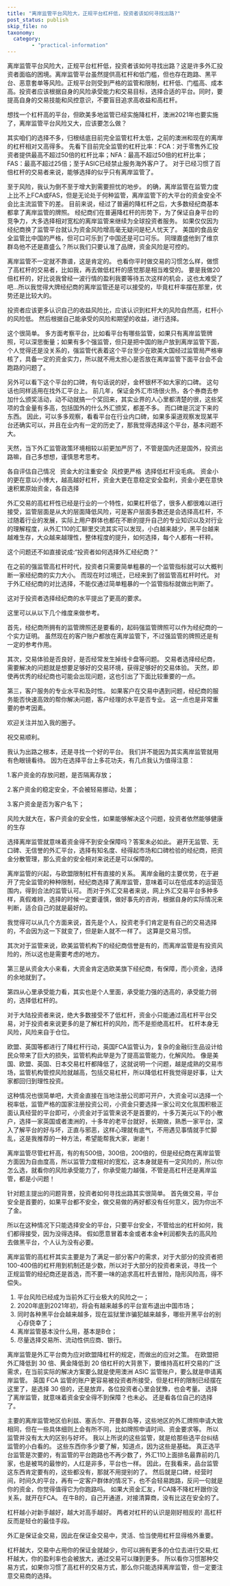 ```yaml
---
title: "离岸监管平台风险大，正规平台杠杆低，投资者该如何寻找出路?"
post_status: publish
skip_file: no
taxonomy:
  category:
        - "practical-information"
---
```


离岸监管平台风险大，正规平台杠杆低，投资者该如何寻找出路？这是许多外汇投资者面临的困境。离岸监管平台虽然提供高杠杆和低门槛，但也存在跑路、黑平台、恶意套单等风险。正规平台则受到严格的监管和限制，杠杆低、门槛高、成本高。投资者应该根据自身的风险承受能力和交易目标，选择合适的平台。同时，要提高自身的交易技能和风控意识，不要盲目追求高收益和高杠杆。

想找一个杠杆高的平台，但欧美多地监管已经实施降杠杆，澳洲2021年也要实施了，离岸监管平台风险又大，应该要怎么做？

其实咱们的选择不多，归根结底目前完全监管杠杆太低，之前的澳洲和现在的离岸的杠杆相对又高得多。 先看下目前完全监管的杠杆比率：FCA：对于零售外汇投资者提供最高不超过50倍的杠杆比率；NFA：最高不超过50倍的杠杆比率；FAS：最高不超过25倍；至于ASIC已经禁止服务海外客户了。 对于已经习惯了百倍杠杆的交易者来说，能够选择的似乎只有离岸监管了。

至于风险，我认为倒不至于增大到需要担忧的地步。 的确，离岸监管在监管力度上比不上FCA或FAS，但是无论处于何种监管，离岸监管下的大平台的资金安全不会比主流监管下的差。 目前来说，经过了普遍的降杠杆之后，大多数经纪商基本都拿了离岸监管的牌照。 经纪商们在普遍降杠杆的形势下，为了保证自身平台的竞争力，大多选择相对宽松的离岸监管来继续为全球投资者服务。 如果仅仅因为经纪商换了监管平台就认为资金风险增高毫无疑问是杞人忧天了。 美国的食品安全监管比中国的严格，但可口可乐到了中国还是可口可乐。 同理嘉盛他到了维京群岛他不还是嘉盛么？所以我们只要认准了品牌，资金风险是可控的。

离岸监管不一定就不靠谱，这是肯定的。 也看你平时做交易的习惯怎么样，做惯了高杠杆的交易者，比如我，再去做低杠杆的感觉那是相当难受的。 要是我做20倍杠杆的，好比说我曾经一波行情的盈利我要等待五次这样的机会，这也太难受了吧...所以我觉得大牌经纪商的离岸监管还是可以接受的，毕竟杠杆率摆在那里，优势还是比较大的。

投资者应该更多认识自己的收益风险比，应该认识到杠杆大的风险自然高，杠杆小的风险低。 然后根据自己能承受的风险和期望的收益，进行选择。

这个很简单。 多方面考察平台，比如看平台有哪些监管，如果只有离岸监管牌照，可以深思衡量；如果有多个强监管，但只是把中国的账户放到离岸监管下面，个人觉得还是没关系的，强监管代表着这个平台至少在欧美大国经过监管局严格审核了，具备一定的资金实力，所以就不用太担心是否放在离岸监管下面平台会不会跑路的问题了。

另外可以看下这个平台的口碑，有句话说的好，金杯银杯不如大家的口碑。 这句话也同样适用在找外汇平台上。 前几年，保证金外汇市场很火热，各个券商去参加什么颁奖活动，动不动就搞一个奖回来，其实业界的人心里都清楚的很，这些奖项的含金量有多高，包括国外的什么外汇颁奖，都差不多。 而口碑是沉淀下来的东西。 因此，可以多多观察，看看平台在行业内口碑，如果多渠道观察发现某平台还确实可以，并且在业内有一定的历史了，那我觉得选择这个平台，基本问题不大。

天然，当下外汇监管政策环境相较以前更加严厉了，不管是国内还是国外，投资出路嘛，自己多想想，谨慎思考思考。

各自评估自己情况   资金大的注重安全  风控更严格  选择低杠杆没毛病。 资金小的更在意以小博大，越高越好杠杆，资金大更在意稳定安全盈利，资金小更在意快速积累原始资金，各自选择

外汇交易的高杠杆性已经是行业的一个特性，如果杠杆低了，很多人都很难以进行接受，监管层面是从大的层面降低风险，可是客户层面多数还是会选择高杠杆，不过随着行业的发展，实际上用户群体也都在不断的提升自己的专业知识以及对行业的理解程度，从外汇110的汇聊里交流其实可以发现，小白越来越少，黑平台越来越难生存，大众越来越理性，整体程度的提升，如何选择，每个人都有一杆秤。

这个问题还不如直接说成:“投资者如何选择外汇经纪商？”

在之前的强监管高杠杆时代，投资者只需要简单粗暴的一个监管指标就可以大概判断一家经纪商的实力大小。 而现在时过境迁，已经来到了弱监管高杠杆时代。 对于外汇经纪商的对比选择，不能仅通过简单粗暴的一个监管指标就做出判断了。

这对于投资者选择经纪商的水平提出了更高的要求。

这里可以从以下几个维度来做参考。

首先，经纪商所拥有的监管牌照还是要看的，起码强监管牌照可以作为经纪商的一个实力证明。 虽然现在的客户账户都放在离岸监管下，不过强监管的牌照还是有一定的参考作用。

其次，交易体验是否良好，是否经常发生掉线卡盘等问题。 交易者选择经纪商，需要解决的问题就是想要足够好的交易环境，获得足够好的交易体验。 天然，即使再优秀的经纪商也可能会出现问题，这也引出了下面比较重要的一点。

第三，客户服务的专业水平和及时性。 如果客户在交易中遇到问题，经纪商的服务能否快速高效的帮你解决问题，客户经理的水平是否专业。 这一点也是非常重要的参考因素。

欢迎关注并加入我的圈子。

祝交易顺利。

我认为出路之根本，还是寻找一个好的平台。 我们并不能因为其实离岸监管就用有色眼镜看待。 因为在选择平台上多花功夫，有几点我认为值得注意：

1.客户资金的存放问题，是否隔离存放；

2.客户资金的稳定安全，不会被轻易挪动，处置；

3.客户资金是否为客户名下；

风险大就大在，客户资金的安全性，如果能够解决这个问题，投资者依然能够健康的生存

选择离岸监管就意味着资金得不到安全保障吗？答案未必如此。 避开无监管、无口碑、无信誉的外汇平台，选择有知名度、经得起市场和口碑检验的经纪商，把资金分散管理，那么资金的安全相对来说还是可以保障的。

离岸监管的兴起，与欧盟限制杠杆有直接的关系。 离岸金融的主要优势，在于避开了完全监管的种种限制，经纪商选择了离岸监管，意味着可以在低成本的运营范围内，得到合法的监管认可。 而对于外汇交易者来说，网上外汇交易平台多种多样，真假难辨，选择的时候一定要谨慎，做好事先的咨询，根据自身的实际情况来判断，适合自己的就是最好的。

我觉得可以从几个方面来说，首先是个人，投资老手们肯定是有自己的交易选择的，不会因为这一下就变了，但是新人就不一样了。 这算是交易习惯。

其次对于监管来说，欧美监管机构下的经纪商信誉是有的，而离岸监管是有投资风险的，所以这也是需要考虑的地方。

第三是从资金大小来看，大资金肯定选欧美旗下经纪商，有保障，而小资金，选择的余地就到了。

第四从心里承受能力看，其实也是个人里面，承受能力强的选高的，承受能力弱的，选择低杠杆的。

对于大陆投资者来说，绝大多数接受不了低杠杆，资金小只能通过高杠杆平台交易，对于投资者来说更多的是了解杠杆的风险，而不是拒绝高杠杆。 杠杆本身无风险，风险来自于仓位。

欧盟、英国等都进行了降杠杆行动，英国FCA监管认为，复杂的金融衍生品设计给民众带来了巨大的损失，监管机构此举是为了提高监管能力，化解风险。 像是美国、欧盟、英国、日本交易杠杆都降低了，这就说明一个问题，越是成熟的交易市场，监管机构管控风险就越高，包括交易杠杆，所以降低杠杆我觉得是好事，让大家都回归到理性投资。

这种情况也很简单吧，大资金直接在当地注册公司即可开户，大资金可以选择一个税率低，监管严格的国家注册投资公司，小资金只要选择一家公司文化氛围积极正面认真经营的平台即可，小资金对于监管来说不是首要的，十多万美元以下的小散户，选择一家英国或者澳洲的，十多年的老平台就好，长期做，熟悉一家平台，深入了解平台的好与坏，正直与邪恶，这样心理就有底气，不用遇见事情就手忙脚乱，这是我推荐的一种方法，希望能帮我大家，谢谢！

离岸监管尽管杠杆高，有的有500倍，300倍，200倍的，但是经纪商在离岸监管方面因为自由度高，所以监管力度相对的宽松，这本身就是有一定风险的，所以你怎么选，就看你的风险承受能力了，你承受能力越强，不管是高杠杆还是离岸监管，都是小问题！

针对题主提出的问题背景，投资者如何寻找出路其实很简单。 首先做交易，平台安全是首要的，如果平台都不安全，做交易做的再好都没有任何意义，因为你出不了金。

所以在这种情况下只能选择安全的平台，只要平台安全，不管给出的杠杆如何，我们都得接受，因为没得选择。 假如愿意冒着本金或者本金➕利润都失去的高风险去做黑平台，个人认为没有必要。

离岸监管的高杠杆其实主要是为了满足一部分客户的需求，对于大部分的投资者把100-400倍的杠杆用到机制还是少数，所以对于大部分的投资者来说，寻找一个正规监管的经纪商还是首选，而不要一味的追求高杠杆去冒险，隐形风险高，得不偿失。

1. 平台风险已经成为当前外汇行业极大的风险之一；
2. 2020年底到2021年初，将会有越来越多的平台宣布退出中国市场；
3. 同时各种黑平台会越来越多，现在监狱里诈骗犯越来越多，哪些开黑平台的别心存侥幸了；
4. 离岸监管基本没什么用，基本是B仓；
5. 尽量选择交易所、流动性供应商、银行。

离岸监管是外汇平台商为应对欧盟降杠杆的规定，而做出的应对之策。 在欧盟把外汇降低到 30 倍、黄金降低到 20 倍杠杆的大背景下，要维持高杠杆交易的广泛需求，在当前实际的解决方案要么就是使用澳洲 ASIC 监管账户，要么就是申请离岸监管。 英国 FCA 监管的账户更容易被投资者所接受，但是杠杆的限制已经摆在这里了，是选择 30 倍的，还是放弃，各位投资者心里会犹豫，也会考量。 选择了离岸监管，就意味着资金安全得不到保障？也未必。 还是看各位自己的选择了。

主要的离岸监管地区伯利兹、塞舌尔、开曼群岛等，这些地区的外汇牌照申请大致相同，但在一些具体细则上会有所不同，比如牌照申请时间、资金要求等。 所以监管并没有太大的区别与好坏。 我以上所说的这些监管，就是给那些选平台纠结监管的小白看的。 这些东西你多少要了解，知道点，因为这些是基础。 真正选平台监管是次要的，有监管的平台跑路也不再少数了，外汇110上面排名最靠前的几家，也是被骂的最惨的，人红是非多，平台也一样。 因此，在我看来，品台监管这东西肯定要有的，这些都没有，那就不用提别的了。 然后就是口碑，经营时间，时间久的平台，再有一定客户群体的情况下，也不会轻易跑路，反问一句就是你的资金，你觉得值得它为你跑路吗。 如果大资金汇友，FCA降不降杠杆跟你没关系，就开在FCA。 在牛B的，自己开通道，对接清算商，没有比这在安全的了。

杠杆越小对新手越好，越大对高手越好。 两者对杠杆的认识是刚好相反的! 高杠杆反而是轻仓的最佳手段。

外汇是保证金交易，因此在保证金交易中，灵活、恰当使用杠杆显得格外重要。

杠杆越大，交易中占用你的保证金就越少，你可以拥有更多的仓位去进行交易;杠杆越大，你的盈利率也会被放大，通过交易可以赚到更多。 所以看你习惯那种交易方式，如果你习惯了高杠杆的交易方式，那么你只能选择离岸监管，但一定要注意交易商的选择。
